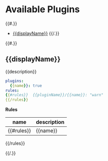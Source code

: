 <!-- This file is generated by npm run build-docs - do not modify --> 

# Available Plugins

{{#.}}
- [{{displayName}}](#{{refName}}) 
{{/.}}

{{#.}}

## {{displayName}}

{{description}}

```yaml
plugins:
  {{name}}: true
rules:
{{#rules}}  {{pluginName}}/{{name}}: "warn"
{{/rules}}
```

**Rules**

| name   | description |
|--------|---|
{{#rules}}| {{name}} | {{description}} |
{{/rules}}

{{/.}}
